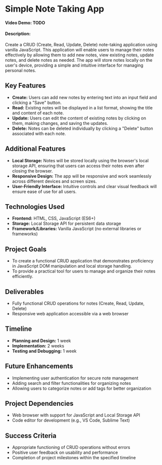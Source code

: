 # Simple Note Taking App

#### Video Demo: <URL HERE> TODO

#### Description:

Create a CRUD (Create, Read, Update, Delete) note-taking application using vanilla JavaScript. This application will enable users to manage their notes effectively by allowing them to add new notes, view existing notes, update notes, and delete notes as needed. The app will store notes locally on the user's device, providing a simple and intuitive interface for managing personal notes.

## Key Features

- **Create:** Users can add new notes by entering text into an input field and clicking a "Save" button.
- **Read:** Existing notes will be displayed in a list format, showing the title and content of each note.
- **Update:** Users can edit the content of existing notes by clicking on them, making changes, and saving the updates.
- **Delete:** Notes can be deleted individually by clicking a "Delete" button associated with each note.

## Additional Features

- **Local Storage:** Notes will be stored locally using the browser's local storage API, ensuring that users can access their notes even after closing the browser.
- **Responsive Design:** The app will be responsive and work seamlessly across different devices and screen sizes.
- **User-Friendly Interface:** Intuitive controls and clear visual feedback will ensure ease of use for all users.

## Technologies Used

- **Frontend:** HTML, CSS, JavaScript (ES6+)
- **Storage:** Local Storage API for persistent data storage
- **Framework/Libraries:** Vanilla JavaScript (no external libraries or frameworks)

## Project Goals

- To create a functional CRUD application that demonstrates proficiency in JavaScript DOM manipulation and local storage handling.
- To provide a practical tool for users to manage and organize their notes efficiently.

## Deliverables

- Fully functional CRUD operations for notes (Create, Read, Update, Delete)
- Responsive web application accessible via a web browser

## Timeline

- **Planning and Design:** 1 week
- **Implementation:** 2 weeks
- **Testing and Debugging:** 1 week

## Future Enhancements

- Implementing user authentication for secure note management
- Adding search and filter functionalities for organizing notes
- Allowing users to categorize notes or add tags for better organization

## Project Dependencies

- Web browser with support for JavaScript and Local Storage API
- Code editor for development (e.g., VS Code, Sublime Text)

## Success Criteria

- Appropriate functioning of CRUD operations without errors
- Positive user feedback on usability and performance
- Completion of project milestones within the specified timeline
